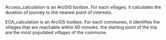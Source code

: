 Access_calculation is an ArcGIS toolbox. For each villages, it calculates the duration of journey to the nearest point of interests.

EOA_calculation is an ArcGIS toolbox. For each communes, it identifies the villages that are reachable within 60 minutes. the starting point of the trip are the most populated villages of the commune.
